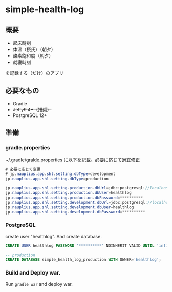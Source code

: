 # simple-health-log

## 概要

* 起床時刻
* 体温（摂氏）（朝夕）
* 酸素飽和度（朝夕）
* 就寝時刻

を記録する（だけ）のアプリ

## 必要なもの

* Gradle
* ~~Jetty9.4+（推奨）~~
* PostgreSQL 12+

## 準備

### gradle.properties

~/.gradle/gralde.properties に以下を記載。必要に応じて適宜修正

```java
# 必要に応じて変更
# jp.nauplius.app.shl.setting.dbType=development
jp.nauplius.app.shl.setting.dbType=production

jp.nauplius.app.shl.setting.production.dbUrl=jdbc:postgresql://localhost:5432/simple_health_log_production
jp.nauplius.app.shl.setting.production.dbUser=healthlog
jp.nauplius.app.shl.setting.production.dbPassword=**********
jp.nauplius.app.shl.setting.development.dbUrl=jdbc:postgresql://localhost:5432/simple_health_log_development
jp.nauplius.app.shl.setting.development.dbUser=healthlog
jp.nauplius.app.shl.setting.development.dbPassword=**********
```

### PostgreSQL

create user "healthlog". And create database.

```sql
CREATE USER healthlog PASSWORD '**********' NOINHERIT VALID UNTIL 'infinity';

-- production
CREATE DATABASE simple_health_log_production WITH OWNER='healthlog';

```

### Build and Deploy war.

Run `gradle war` and deploy war.

